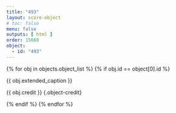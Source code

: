 ```yaml
---
title: "493"
layout: score-object
# toc: false
menu: false
outputs: [ html ]
order: 15660
object:
  - id: "493"
---
```


{% for obj in objects.object_list %}
{% if obj.id == object[0].id %}

{{ obj.extended_caption }}

{{ obj.credit }} {.object-credit}

{% endif %}
{% endfor %}
